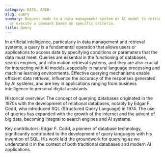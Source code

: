 ```yaml
---
category: DATA, ARCH
slug: query
summary: Request made to a data management system or AI model to retrieve information
  or execute a command based on specific criteria.
title: Query
---
```


In artificial intelligence, particularly in data management and retrieval systems, a query is a fundamental operation that allows users or applications to access data by specifying conditions or parameters that the data must meet. Queries are essential in the functioning of databases, search engines, and information retrieval systems, and they are also crucial for interacting with AI models, especially in natural language processing and machine learning environments. Effective querying mechanisms enable efficient data retrieval, influence the accuracy of the responses generated by AI systems, and are key in applications ranging from business intelligence to personal digital assistants.

Historical overview: The concept of querying databases originated in the 1970s with the development of relational databases, notably by Edgar F. Codd, who introduced SQL (Structured Query Language) in 1974. The use of queries has expanded with the growth of the internet and the advent of big data, becoming integral to search engines and AI systems.

Key contributors: Edgar F. Codd, a pioneer of database technology, significantly contributed to the development of query languages with his invention of SQL. His work laid the groundwork for querying as we understand it in the context of both traditional databases and modern AI applications.